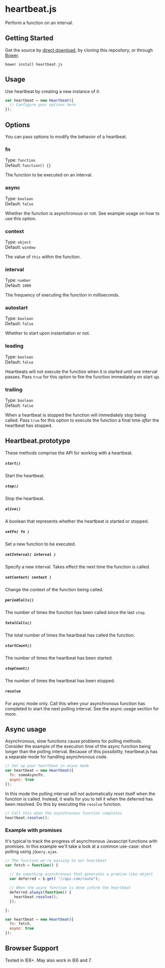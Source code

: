 # heartbeat.js

Perform a function on an interval.

## Getting Started

Get the source by [direct download](https://github.com/jmeas/heartbeat.js/blob/master/heartbeat.min.js), by cloning this repository, or through [Bower](http://bower.io/).

`bower install heartbeat.js`

## Usage

Use heartbeat by creating a new instance of it.

```js
var heartbeat = new Heartbeat({
  // Configure your options here
});
```

## Options

You can pass options to modify the behavior of a heartbeat.

### fn
Type: `function`  
Default: `function() {}`

The function to be executed on an interval.

### async
Type: `boolean`  
Default: `false`

Whether the function is asynchronous or not. See example usage on how to use this option.

### context
Type: `object`  
Default: `window`

The value of `this` within the function.

### interval
Type: `number`  
Default: `1000`

The frequency of executing the function in milliseconds.

### autostart
Type: `boolean`  
Default: `false`

Whether to start upon instantiation or not.

### leading
Type: `boolean`  
Default: `false`

Heartbeats will not execute the function when it is started until one interval passes. Pass `true` for this option to fire the function immediately on start up.

### trailing
Type: `boolean`  
Default: `false`

When a heartbeat is stopped the function will immediately stop being called. Pass `true` for this option to execute the function a final time *after* the heartbeat has stopped.

## Heartbeat.prototype

These methods comprise the API for working with a heartbeat.

##### `start()`

Start the heartbeat.

##### `stop()`

Stop the heartbeat.

##### `alive()`

A boolean that represents whether the heartbeat is started or stopped.

##### `setFn( fn )`

Set a new function to be executed.

##### `setInterval( interval )`

Specify a new interval. Takes effect the next time the function is called.

##### `setContext( context )`

Change the context of the function being called.

##### `periodCalls()`

The number of times the function has been called since the last `stop`.

##### `totalCalls()`

The total number of times the heartbeat has called the function.

##### `startCount()`

The number of times the heartbeat has been started.

##### `stopCount()`

The number of times the heartbeat has been stopped.

##### `resolve`

For async mode only. Call this when your asynchronous function has completed to
start the next polling interval. See the async usage section for more.

## Async usage

Asynchronous, slow functions cause problems for polling methods. Consider the example of the execution time of the
async function being longer than the polling interval. Because of this possibility, heartbeat.js has a separate mode for handling asynchronous code.

```js
// Set up your heartbeat in async mode
var heartbeat = new Heartbeat({
  fn: someAsyncFn,
  async: true
});
```

In this mode the polling interval will not automatically reset itself when the function is called. Instead, it waits for you to tell
it when the deferred has been resolved. Do this by executing the `resolve` function.

```js
// Call this when the asynchronous function completes
heartbeat.resolve();
```

### Example with promises

It's typical to track the progress of asynchronous Javascript functions with promises. In this example we'll take a look
at a common use-case: short polling using `jQuery.ajax`.

```js
// The function we're passing to our heartbeat
var fetch = function() {
  
  // Do something asynchronous that generates a promise-like object
  var deferred = $.get( "//api.com/route");

  // When the async function is done inform the heartbeat
  deferred.always(function() {
    heartbeat.resolve();
  });

};

var heartbeat = new Heartbeat({
  fn: fetch,
  async: true
});
```

## Browser Support

Tested in IE8+. May also work in IE6 and 7.